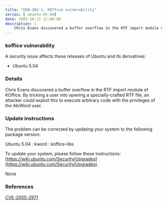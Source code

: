 ```yaml
---
title: "USN-202-1: KOffice vulnerability"
series: [ ubuntu-05.04]
date: 2005-10-12 12:00:00
description: |
    Chris Evans discovered a buffer overflow in the RTF import module of KOffice. By tricking a user into opening a specially-crafted RTF file, an attacker could exploit this to execute arbitrary code with the privileges of the AbiWord user.
--- 
```

 
### koffice vulnerability

A security issue affects these releases of Ubuntu and its derivatives:

* Ubuntu 5.04

### Details

Chris Evans discovered a buffer overflow in the RTF import module of KOffice. By tricking a user into opening a specially-crafted RTF file, an attacker could exploit this to execute arbitrary code with the privileges of the AbiWord user.

### Update instructions

The problem can be corrected by updating your system to the following package version:

Ubuntu 5.04
 : kword 
 : koffice-libs 

To update your system, please follow these instructions: [https://wiki.ubuntu.com/Security/Upgrades](https://wiki.ubuntu.com/Security/Upgrades).

None

### References

 [CVE-2005-2971](http://people.ubuntu.com/~ubuntu-security/cve/CVE-2005-2971)
 
